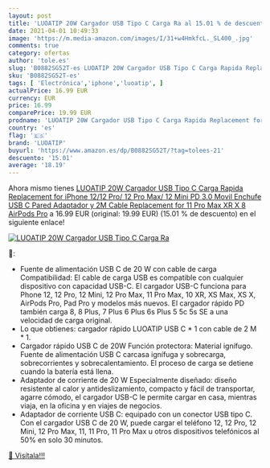 ```yaml
---
layout: post
title: 'LUOATIP 20W Cargador USB Tipo C Carga Ra al 15.01 % de descuento'
date: 2021-04-01 10:49:33
image: 'https://m.media-amazon.com/images/I/31+w4HmkfcL._SL400_.jpg'
comments: true
category: ofertas
author: 'tole.es'
slug: 'B0882SG52T-es LUOATIP 20W Cargador USB Tipo C Carga Rapida Replacement...'
sku: 'B0882SG52T-es'
tags: [ 'Electrónica','iphone','luoatip', ]
actualPrice: 16.99 EUR
currency: EUR
price: 16.99
comparePrice: 19.99 EUR
prodname: 'LUOATIP 20W Cargador USB Tipo C Carga Rapida Replacement for iPhone 12/12 Pro/ 12 Pro Max/ 12 Mini  PD 3.0 Movil Enchufe USB C Pared Adaptador y 2M Cable Replacement for 11 Pro Max XR X 8  AirPods Pro'
country: 'es'
flag: '🇪🇸'
brand: 'LUOATIP'
buyurl: 'https://www.amazon.es/dp/B0882SG52T/?tag=tolees-21'
descuento: '15.01'
average: '18.19'
---
```


Ahora mismo tienes [LUOATIP 20W Cargador USB Tipo C Carga Rapida Replacement for iPhone 12/12 Pro/ 12 Pro Max/ 12 Mini  PD 3.0 Movil Enchufe USB C Pared Adaptador y 2M Cable Replacement for 11 Pro Max XR X 8  AirPods Pro](https://www.amazon.es/dp/B0882SG52T/?tag=tolees-21) a 16.99 EUR (original: 19.99 EUR) (15.01 %  de descuento) en el siguiente enlace!

[![LUOATIP 20W Cargador USB Tipo C Carga Ra](https://m.media-amazon.com/images/I/31+w4HmkfcL._SL400_.jpg)](https://www.amazon.es/dp/B0882SG52T/?tag=tolees-21)

🔎:

- Fuente de alimentación USB C de 20 W con cable de carga Compatibilidad: El cable de carga USB es compatible con cualquier dispositivo con capacidad USB-C. El cargador USB-C funciona para Phone 12, 12 Pro, 12 Mini, 12 Pro Max, 11 Pro Max, 10 XR, XS Max, XS X, AirPods Pro, Pad Pro y modelos más nuevos. El cargador rápido PD también carga 8, 8 Plus, 7 Plus 6 Plus 6s Plus 5 5c 5s SE a una velocidad de carga original.
- Lo que obtienes: cargador rápido LUOATIP USB C * 1 con cable de 2 M * 1.
- Cargador rápido USB C de 20W Función protectora: Material ignífugo. Fuente de alimentación USB C carcasa ignífuga y sobrecarga, sobrecorrientes y sobrecalentamiento. El proceso de carga se detiene cuando la batería está llena.
- Adaptador de corriente de 20 W Especialmente diseñado: diseño resistente al calor y antideslizamiento, compacto y fácil de transportar, agarre cómodo, el cargador USB-C le permite cargar en casa, mientras viaja, en la oficina y en viajes de negocios.
- Adaptador de corriente USB C: equipado con un conector USB tipo C. Con el cargador USB C de 20 W, puede cargar el teléfono 12, 12 Pro, 12 Mini, 12 Pro Max, 11, 11 Pro, 11 Pro Max u otros dispositivos telefónicos al 50% en solo 30 minutos.

[🛒 Visítala!!!](https://www.amazon.es/dp/B0882SG52T/?tag=tolees-21)
